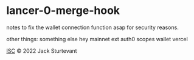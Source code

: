 # lancer-0-merge-hook
notes to fix the wallet connection function asap for security reasons. 

other things: 
something else
hey mainnet
ext
auth0 scopes wallet vercel

[ISC](LICENSE) © 2022 Jack Sturtevant
